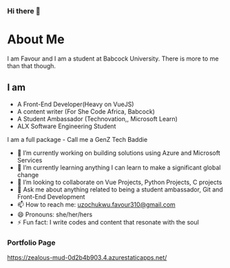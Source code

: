 ### Hi there 👋

# About Me
I am Favour and I am a student at Babcock University. There is more to me than that though.

## I am
- A Front-End Developer(Heavy on VueJS)
- A content writer (For She Code Africa, Babcock)
- A Student Ambassador (Technovation,, Microsoft Learn)
- ALX Software Engineering Student

I am a full package - Call me a GenZ Tech Baddie

- 🔭 I’m currently working on building solutions using Azure and Microsoft Services
- 🌱 I’m currently learning anything I can learn to make a significant global change
- 👯 I’m looking to collaborate on Vue Projects, Python Projects, C projects
- 💬 Ask me about anything related to being a student ambassador, Git and Front-End Development
- 📫 How to reach me: uzochukwu.favour310@gmail.com
- 😄 Pronouns: she/her/hers
- ⚡ Fun fact: I write codes and content that resonate with the soul

### Portfolio Page
https://zealous-mud-0d2b4b903.4.azurestaticapps.net/
